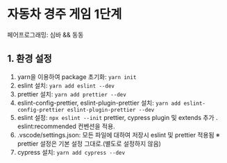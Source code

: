 # 자동차 경주 게임 1단계
페어프로그래밍: 심바 && 동동

## 1. 환경 설정
1. yarn을 이용하여 package 초기화: `yarn init`
2. eslint 설치: `yarn add eslint --dev`
3. prettier 설치: `yarn add prettier --dev`
4. eslint-config-prettier, eslint-plugin-prettier 설치: `yarn add eslint-config-prettier eslint-plugin-prettier --dev`
5. eslint 설정: `npx eslint --init`  prettier, cypress plugin 및 extends 추가 . eslint:recommended 컨벤션을 적용. 
6. .vscode/settings.json: 모든 파일에 대하여 저장시 eslint 및 prettier 적용됨
   ※ prettier 설정은 기본 설정 그대로.(별도로 설정하지 않음)
7. cypress 설치: `yarn add cypress --dev`